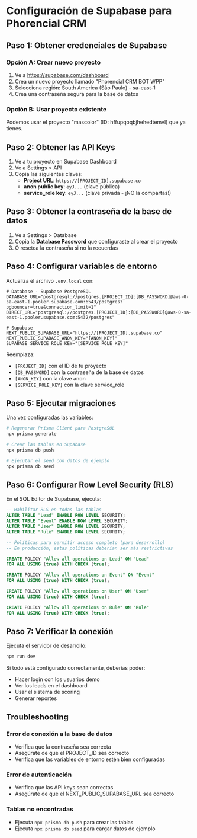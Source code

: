 # Configuración de Supabase para Phorencial CRM

## Paso 1: Obtener credenciales de Supabase

### Opción A: Crear nuevo proyecto
1. Ve a https://supabase.com/dashboard
2. Crea un nuevo proyecto llamado "Phorencial CRM BOT WPP"
3. Selecciona región: South America (São Paulo) - sa-east-1
4. Crea una contraseña segura para la base de datos

### Opción B: Usar proyecto existente
Podemos usar el proyecto "mascolor" (ID: hffupqoqbjhehedtemvl) que ya tienes.

## Paso 2: Obtener las API Keys

1. Ve a tu proyecto en Supabase Dashboard
2. Ve a Settings > API
3. Copia las siguientes claves:
   - **Project URL**: `https://[PROJECT_ID].supabase.co`
   - **anon public key**: `eyJ...` (clave pública)
   - **service_role key**: `eyJ...` (clave privada - ¡NO la compartas!)

## Paso 3: Obtener la contraseña de la base de datos

1. Ve a Settings > Database
2. Copia la **Database Password** que configuraste al crear el proyecto
3. O resetea la contraseña si no la recuerdas

## Paso 4: Configurar variables de entorno

Actualiza el archivo `.env.local` con:

```env
# Database - Supabase PostgreSQL
DATABASE_URL="postgresql://postgres.[PROJECT_ID]:[DB_PASSWORD]@aws-0-sa-east-1.pooler.supabase.com:6543/postgres?pgbouncer=true&connection_limit=1"
DIRECT_URL="postgresql://postgres.[PROJECT_ID]:[DB_PASSWORD]@aws-0-sa-east-1.pooler.supabase.com:5432/postgres"

# Supabase
NEXT_PUBLIC_SUPABASE_URL="https://[PROJECT_ID].supabase.co"
NEXT_PUBLIC_SUPABASE_ANON_KEY="[ANON_KEY]"
SUPABASE_SERVICE_ROLE_KEY="[SERVICE_ROLE_KEY]"
```

Reemplaza:
- `[PROJECT_ID]` con el ID de tu proyecto
- `[DB_PASSWORD]` con la contraseña de la base de datos
- `[ANON_KEY]` con la clave anon
- `[SERVICE_ROLE_KEY]` con la clave service_role

## Paso 5: Ejecutar migraciones

Una vez configuradas las variables:

```bash
# Regenerar Prisma Client para PostgreSQL
npx prisma generate

# Crear las tablas en Supabase
npx prisma db push

# Ejecutar el seed con datos de ejemplo
npx prisma db seed
```

## Paso 6: Configurar Row Level Security (RLS)

En el SQL Editor de Supabase, ejecuta:

```sql
-- Habilitar RLS en todas las tablas
ALTER TABLE "Lead" ENABLE ROW LEVEL SECURITY;
ALTER TABLE "Event" ENABLE ROW LEVEL SECURITY;
ALTER TABLE "User" ENABLE ROW LEVEL SECURITY;
ALTER TABLE "Rule" ENABLE ROW LEVEL SECURITY;

-- Políticas para permitir acceso completo (para desarrollo)
-- En producción, estas políticas deberían ser más restrictivas

CREATE POLICY "Allow all operations on Lead" ON "Lead"
FOR ALL USING (true) WITH CHECK (true);

CREATE POLICY "Allow all operations on Event" ON "Event"
FOR ALL USING (true) WITH CHECK (true);

CREATE POLICY "Allow all operations on User" ON "User"
FOR ALL USING (true) WITH CHECK (true);

CREATE POLICY "Allow all operations on Rule" ON "Rule"
FOR ALL USING (true) WITH CHECK (true);
```

## Paso 7: Verificar la conexión

Ejecuta el servidor de desarrollo:

```bash
npm run dev
```

Si todo está configurado correctamente, deberías poder:
- Hacer login con los usuarios demo
- Ver los leads en el dashboard
- Usar el sistema de scoring
- Generar reportes

## Troubleshooting

### Error de conexión a la base de datos
- Verifica que la contraseña sea correcta
- Asegúrate de que el PROJECT_ID sea correcto
- Verifica que las variables de entorno estén bien configuradas

### Error de autenticación
- Verifica que las API keys sean correctas
- Asegúrate de que el NEXT_PUBLIC_SUPABASE_URL sea correcto

### Tablas no encontradas
- Ejecuta `npx prisma db push` para crear las tablas
- Ejecuta `npx prisma db seed` para cargar datos de ejemplo
